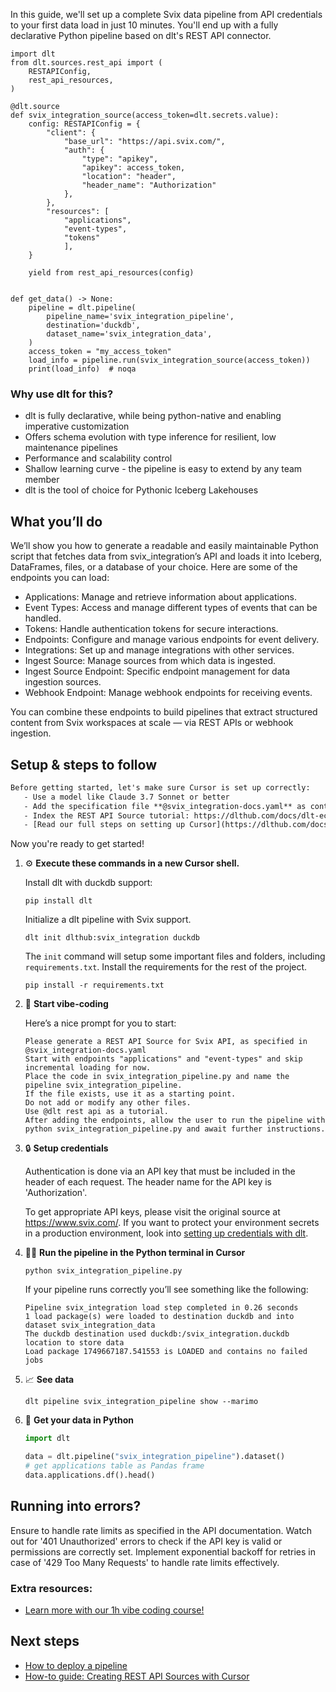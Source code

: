 In this guide, we'll set up a complete Svix data pipeline from API credentials to your first data load in just 10 minutes. You'll end up with a fully declarative Python pipeline based on dlt's REST API connector.

```python-outcome
import dlt
from dlt.sources.rest_api import (
    RESTAPIConfig,
    rest_api_resources,
)

@dlt.source
def svix_integration_source(access_token=dlt.secrets.value):
    config: RESTAPIConfig = {
        "client": {
            "base_url": "https://api.svix.com/",
            "auth": {
                "type": "apikey",
                "apikey": access_token,
                "location": "header",
                "header_name": "Authorization"
            },
        },
        "resources": [
            "applications",
            "event-types",
            "tokens"
            ],
    }

    yield from rest_api_resources(config)


def get_data() -> None:
    pipeline = dlt.pipeline(
        pipeline_name='svix_integration_pipeline',
        destination='duckdb',
        dataset_name='svix_integration_data', 
    )
    access_token = "my_access_token"
    load_info = pipeline.run(svix_integration_source(access_token))
    print(load_info)  # noqa
```

### Why use dlt for this?

- dlt is fully declarative, while being python-native and enabling imperative customization
- Offers schema evolution with type inference for resilient, low maintenance pipelines
- Performance and scalability control
- Shallow learning curve - the pipeline is easy to extend by any team member
- dlt is the tool of choice for Pythonic Iceberg Lakehouses

## What you’ll do

We’ll show you how to generate a readable and easily maintainable Python script that fetches data from svix_integration’s API and loads it into Iceberg, DataFrames, files, or a database of your choice. Here are some of the endpoints you can load:

- Applications: Manage and retrieve information about applications.
- Event Types: Access and manage different types of events that can be handled.
- Tokens: Handle authentication tokens for secure interactions.
- Endpoints: Configure and manage various endpoints for event delivery.
- Integrations: Set up and manage integrations with other services.
- Ingest Source: Manage sources from which data is ingested.
- Ingest Source Endpoint: Specific endpoint management for data ingestion sources.
- Webhook Endpoint: Manage webhook endpoints for receiving events.

You can combine these endpoints to build pipelines that extract structured content from Svix workspaces at scale — via REST APIs or webhook ingestion.

## Setup & steps to follow

```default
Before getting started, let's make sure Cursor is set up correctly:
   - Use a model like Claude 3.7 Sonnet or better
   - Add the specification file **@svix_integration-docs.yaml** as context
   - Index the REST API Source tutorial: https://dlthub.com/docs/dlt-ecosystem/verified-sources/rest_api/ and add it to context as **@dlt rest api**
   - [Read our full steps on setting up Cursor](https://dlthub.com/docs/dlt-ecosystem/llm-tooling/cursor-restapi#23-configuring-cursor-with-documentation)
```

Now you're ready to get started! 

1. ⚙️ **Execute these commands in a new Cursor shell.**
    
    Install dlt with duckdb support:
    ```shell
    pip install dlt
    ```

    Initialize a dlt pipeline with Svix support.
    ```shell
    dlt init dlthub:svix_integration duckdb
    ```

    The `init` command will setup some important files and folders, including `requirements.txt`. Install the requirements for the rest of the project.
    ```shell
    pip install -r requirements.txt
    ```
    
2. 🤠 **Start vibe-coding**
    
    Here’s a nice prompt for you to start: 
    
    ```prompt
    Please generate a REST API Source for Svix API, as specified in @svix_integration-docs.yaml 
    Start with endpoints "applications" and "event-types" and skip incremental loading for now. 
    Place the code in svix_integration_pipeline.py and name the pipeline svix_integration_pipeline. 
    If the file exists, use it as a starting point. 
    Do not add or modify any other files. 
    Use @dlt rest api as a tutorial. 
    After adding the endpoints, allow the user to run the pipeline with python svix_integration_pipeline.py and await further instructions.
    ```

    
3. 🔒 **Setup credentials** 
    
    Authentication is done via an API key that must be included in the header of each request. The header name for the API key is 'Authorization'.
    
    To get appropriate API keys, please visit the original source at https://www.svix.com/.
    If you want to protect your environment secrets in a production environment, look into [setting up credentials with dlt](https://dlthub.com/docs/walkthroughs/add_credentials).
    
4. 🏃‍♀️ **Run the pipeline in the Python terminal in Cursor**
    
    ```shell
    python svix_integration_pipeline.py
    ```
    
    If your pipeline runs correctly you’ll see something like the following:
    
    ```shell
    Pipeline svix_integration load step completed in 0.26 seconds
    1 load package(s) were loaded to destination duckdb and into dataset svix_integration_data
    The duckdb destination used duckdb:/svix_integration.duckdb location to store data
    Load package 1749667187.541553 is LOADED and contains no failed jobs
    ```
    
5. 📈 **See data**
    
    ```shell
    dlt pipeline svix_integration_pipeline show --marimo
    ```
    
6. 🐍 **Get your data in Python**
    
    ```python
    import dlt

   data = dlt.pipeline("svix_integration_pipeline").dataset()
   # get applications table as Pandas frame
   data.applications.df().head()
    ```

## Running into errors?

Ensure to handle rate limits as specified in the API documentation. Watch out for '401 Unauthorized' errors to check if the API key is valid or permissions are correctly set. Implement exponential backoff for retries in case of '429 Too Many Requests' to handle rate limits effectively.

### Extra resources:

- [Learn more with our 1h vibe coding course!](https://www.youtube.com/watch?v=GGid70rnJuM)

## Next steps

- [How to deploy a pipeline](https://dlthub.com/docs/walkthroughs/deploy-a-pipeline)
- [How-to guide: Creating REST API Sources with Cursor](https://dlthub.com/docs/dlt-ecosystem/llm-tooling/cursor-restapi)